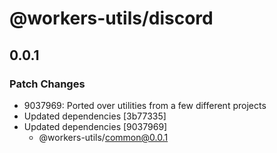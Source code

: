 # @workers-utils/discord

## 0.0.1

### Patch Changes

- 9037969: Ported over utilities from a few different projects
- Updated dependencies [3b77335]
- Updated dependencies [9037969]
  - @workers-utils/common@0.0.1
